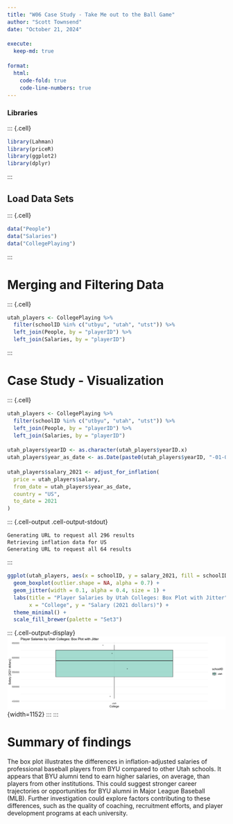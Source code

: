 ```yaml
---
title: "W06 Case Study - Take Me out to the Ball Game"
author: "Scott Townsend"
date: "October 21, 2024"

execute:
  keep-md: true

format:
  html:
    code-fold: true
    code-line-numbers: true
---
```




### Libraries


::: {.cell}

```{.r .cell-code}
library(Lahman)
library(priceR)
library(ggplot2)
library(dplyr) 
```
:::


## Load Data Sets


::: {.cell}

```{.r .cell-code}
data("People")
data("Salaries")
data("CollegePlaying")
```
:::


# Merging and Filtering Data


::: {.cell}

```{.r .cell-code}
utah_players <- CollegePlaying %>%
  filter(schoolID %in% c("utbyu", "utah", "utst")) %>%
  left_join(People, by = "playerID") %>%
  left_join(Salaries, by = "playerID")
```
:::


# Case Study - Visualization 


::: {.cell}

```{.r .cell-code}
utah_players <- CollegePlaying %>%
  filter(schoolID %in% c("utbyu", "utah", "utst")) %>%
  left_join(People, by = "playerID") %>%
  left_join(Salaries, by = "playerID")

utah_players$yearID <- as.character(utah_players$yearID.x)
utah_players$year_as_date <- as.Date(paste0(utah_players$yearID, "-01-01"), format = "%Y-%m-%d")

utah_players$salary_2021 <- adjust_for_inflation(
  price = utah_players$salary, 
  from_date = utah_players$year_as_date, 
  country = "US", 
  to_date = 2021
)
```

::: {.cell-output .cell-output-stdout}

```
Generating URL to request all 296 results
Retrieving inflation data for US 
Generating URL to request all 64 results
```


:::

```{.r .cell-code}
ggplot(utah_players, aes(x = schoolID, y = salary_2021, fill = schoolID)) +
  geom_boxplot(outlier.shape = NA, alpha = 0.7) +  
  geom_jitter(width = 0.1, alpha = 0.4, size = 1) +  
  labs(title = "Player Salaries by Utah Colleges: Box Plot with Jitter", 
       x = "College", y = "Salary (2021 dollars)") +
  theme_minimal() +
  scale_fill_brewer(palette = "Set3")
```

::: {.cell-output-display}
![](W06--Case-Study_files/figure-html/unnamed-chunk-4-1.png){width=1152}
:::
:::


# Summary of findings

The box plot illustrates the differences in inflation-adjusted salaries of professional baseball players from BYU compared to other Utah schools. It appears that BYU alumni tend to earn higher salaries, on average, than players from other institutions. This could suggest stronger career trajectories or opportunities for BYU alumni in Major League Baseball (MLB). Further investigation could explore factors contributing to these differences, such as the quality of coaching, recruitment efforts, and player development programs at each university.
